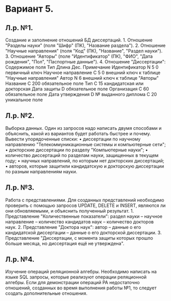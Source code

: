 <h1>Вариант 5.</h1>
<h2>Л.р. №1.</h2> Создание и заполнение отношений БД диссертаций.
1. Отношение "Разделы науки" (поля "Шифр" (ПК), "Название раздела").
2. Отношение "Научные направления" (поля "Код" (ПК), "Название", "Раздел науки").
3. Отношение "Авторы" (поле "Идентификатор" (ПК), "ФИО", "Дата рождения", "Пол", "Паспортные данные").
4. Отношение "Диссертации":
Содержимое поля	Тип	Длина	Дес.	Примечание
Идентификатор	N	5	0	первичный ключ
Научное направление	С	5	0	внешний ключ к таблице "Научные направления"
Автор	N	6		внешний ключ к таблице "Авторы"
Название	С	200		обязательное поле
Тип	C	15		кандидатская или докторская
Дата защиты	D			обязательное поле
Организация	C	60		обязательное поле
Дата утверждения	D			
№ выданного диплома	C	20		уникальное поле

<h2>Л.р. №2.</h2> Выборка данных. Один из запросов надо написать двумя способами и объяснить, какой из вариантов будет работать быстрее и почему.
Вывести упорядоченные списки:
•	диссертации по научному направлению "Телекоммуникационные системы и компьютерные сети"; 
•	докторские диссертации по разделу "Компьютерные науки"; 
•	количество диссертаций по разделам науки, защищенных в текущем году;
•	научных направлений, по которым нет докторских диссертаций;
•	авторов, которые защитили кандидатскую и докторскую диссертации по разным направлениям науки.

<h2>Л.р. №3.</h2> Работа с представлениями. Для созданных представлений необходимо проверить с помощью запросов UPDATE, DELETE и INSERT, 
являются ли они обновляемыми, и объяснить полученный результат.
1.	Представление "Количественные показатели": раздел науки – научное направление – количество кандидатов наук – количество докторов наук.
2.	Представление "Доктора наук": автор – данные о его кандидатской диссертации – данные о его докторской диссертации.
3.	Представление "Диссертации, с момента защиты которых прошло больше месяца, но диссертация ещё не утверждена".

<h2>Л.р. №4.</h2> Изучение операций реляционной алгебры. 
Необходимо написать на языке SQL запросы, которые реализуют операции реляционной алгебры. 
Если для демонстрации операций РА недостаточно отношений, созданных во время выполнения работы №1, 
то следует создать дополнительные отношения.
